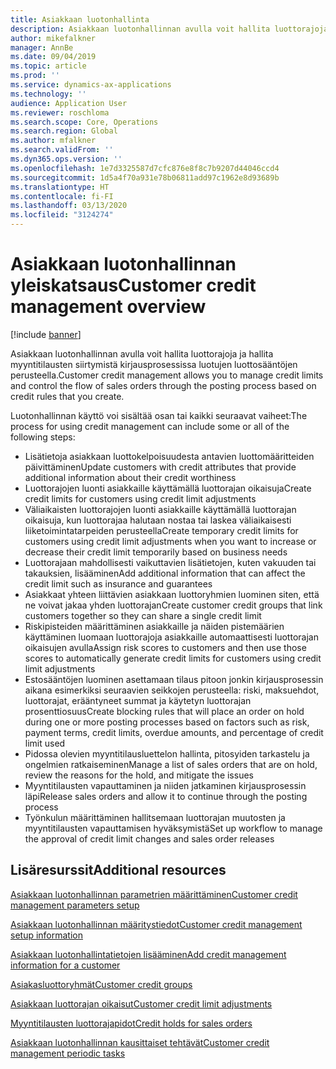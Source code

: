 ```yaml
---
title: Asiakkaan luotonhallinta
description: Asiakkaan luotonhallinnan avulla voit hallita luottorajoja ja hallita myyntitilausten siirtymistä kirjausprosessissa luotujen luottosääntöjen perusteella.
author: mikefalkner
manager: AnnBe
ms.date: 09/04/2019
ms.topic: article
ms.prod: ''
ms.service: dynamics-ax-applications
ms.technology: ''
audience: Application User
ms.reviewer: roschloma
ms.search.scope: Core, Operations
ms.search.region: Global
ms.author: mfalkner
ms.search.validFrom: ''
ms.dyn365.ops.version: ''
ms.openlocfilehash: 1e7d3325587d7cfc876e8f8c7b9207d44046ccd4
ms.sourcegitcommit: 1d5a4f70a931e78b06811add97c1962e8d93689b
ms.translationtype: HT
ms.contentlocale: fi-FI
ms.lasthandoff: 03/13/2020
ms.locfileid: "3124274"
---
```

# <a name="customer-credit-management-overview"></a><span data-ttu-id="bcec6-103">Asiakkaan luotonhallinnan yleiskatsaus</span><span class="sxs-lookup"><span data-stu-id="bcec6-103">Customer credit management overview</span></span>

[!include [banner](../includes/banner.md)]

<span data-ttu-id="bcec6-104">Asiakkaan luotonhallinnan avulla voit hallita luottorajoja ja hallita myyntitilausten siirtymistä kirjausprosessissa luotujen luottosääntöjen perusteella.</span><span class="sxs-lookup"><span data-stu-id="bcec6-104">Customer credit management allows you to manage credit limits and control the flow of sales orders through the posting process based on credit rules that you create.</span></span> 

<span data-ttu-id="bcec6-105">Luotonhallinnan käyttö voi sisältää osan tai kaikki seuraavat vaiheet:</span><span class="sxs-lookup"><span data-stu-id="bcec6-105">The process for using credit management can include some or all of the following steps:</span></span>
- <span data-ttu-id="bcec6-106">Lisätietoja asiakkaan luottokelpoisuudesta antavien luottomääritteiden päivittäminen</span><span class="sxs-lookup"><span data-stu-id="bcec6-106">Update customers with credit attributes that provide additional information about their credit worthiness</span></span> 
- <span data-ttu-id="bcec6-107">Luottorajojen luonti asiakkaille käyttämällä luottorajan oikaisuja</span><span class="sxs-lookup"><span data-stu-id="bcec6-107">Create credit limits for customers using credit limit adjustments</span></span>
- <span data-ttu-id="bcec6-108">Väliaikaisten luottorajojen luonti asiakkaille käyttämällä luottorajan oikaisuja, kun luottorajaa halutaan nostaa tai laskea väliaikaisesti liiketoimintatarpeiden perusteella</span><span class="sxs-lookup"><span data-stu-id="bcec6-108">Create temporary credit limits for customers using credit limit adjustments when you want to increase or decrease their credit limit temporarily based on business needs</span></span>
- <span data-ttu-id="bcec6-109">Luottorajaan mahdollisesti vaikuttavien lisätietojen, kuten vakuuden tai takauksien, lisääminen</span><span class="sxs-lookup"><span data-stu-id="bcec6-109">Add additional information that can affect the credit limit such as insurance and guarantees</span></span>
- <span data-ttu-id="bcec6-110">Asiakkaat yhteen liittävien asiakkaan luottoryhmien luominen siten, että ne voivat jakaa yhden luottorajan</span><span class="sxs-lookup"><span data-stu-id="bcec6-110">Create customer credit groups that link customers together so they can share a single credit limit</span></span>
- <span data-ttu-id="bcec6-111">Riskipisteiden määrittäminen asiakkaille ja näiden pistemäärien käyttäminen luomaan luottorajoja asiakkaille automaattisesti luottorajan oikaisujen avulla</span><span class="sxs-lookup"><span data-stu-id="bcec6-111">Assign risk scores to customers and then use those scores to automatically generate credit limits for customers using credit limit adjustments</span></span>
- <span data-ttu-id="bcec6-112">Estosääntöjen luominen asettamaan tilaus pitoon jonkin kirjausprosessin aikana esimerkiksi seuraavien seikkojen perusteella: riski, maksuehdot, luottorajat, erääntyneet summat ja käytetyn luottorajan prosenttiosuus</span><span class="sxs-lookup"><span data-stu-id="bcec6-112">Create blocking rules that will place an order on hold during one or more posting processes based on factors such as risk, payment terms, credit limits, overdue amounts, and percentage of credit limit used</span></span>
- <span data-ttu-id="bcec6-113">Pidossa olevien myyntitilausluettelon hallinta, pitosyiden tarkastelu ja ongelmien ratkaiseminen</span><span class="sxs-lookup"><span data-stu-id="bcec6-113">Manage a list of sales orders that are on hold, review the reasons for the hold, and mitigate the issues</span></span>
- <span data-ttu-id="bcec6-114">Myyntitilausten vapauttaminen ja niiden jatkaminen kirjausprosessin läpi</span><span class="sxs-lookup"><span data-stu-id="bcec6-114">Release sales orders and allow it to continue through the posting process</span></span>
- <span data-ttu-id="bcec6-115">Työnkulun määrittäminen hallitsemaan luottorajan muutosten ja myyntitilausten vapauttamisen hyväksymistä</span><span class="sxs-lookup"><span data-stu-id="bcec6-115">Set up workflow to manage the approval of credit limit changes and sales order releases</span></span>


<a name="additional-resources"></a><span data-ttu-id="bcec6-116">Lisäresurssit</span><span class="sxs-lookup"><span data-stu-id="bcec6-116">Additional resources</span></span>
--------
[<span data-ttu-id="bcec6-117">Asiakkaan luotonhallinnan parametrien määrittäminen</span><span class="sxs-lookup"><span data-stu-id="bcec6-117">Customer credit management parameters setup</span></span>](./cm-credit-mgmt-setup.md)

[<span data-ttu-id="bcec6-118">Asiakkaan luotonhallinnan määritystiedot</span><span class="sxs-lookup"><span data-stu-id="bcec6-118">Customer credit management setup information</span></span>](./cm-setup-information.md)

[<span data-ttu-id="bcec6-119">Asiakkaan luotonhallintatietojen lisääminen</span><span class="sxs-lookup"><span data-stu-id="bcec6-119">Add credit management information for a customer</span></span>](./cm-add-credit-mgmt-information-customer.md)

[<span data-ttu-id="bcec6-120">Asiakasluottoryhmät</span><span class="sxs-lookup"><span data-stu-id="bcec6-120">Customer credit groups</span></span>](./cm-customer-credit-groups.md)

[<span data-ttu-id="bcec6-121">Asiakkaan luottorajan oikaisut</span><span class="sxs-lookup"><span data-stu-id="bcec6-121">Customer credit limit adjustments</span></span>](./cm-credit-limit-adjustments.md)

[<span data-ttu-id="bcec6-122">Myyntitilausten luottorajapidot</span><span class="sxs-lookup"><span data-stu-id="bcec6-122">Credit holds for sales orders</span></span>](./cm-sales-order-credit-holds.md)

[<span data-ttu-id="bcec6-123">Asiakkaan luotonhallinnan kausittaiset tehtävät</span><span class="sxs-lookup"><span data-stu-id="bcec6-123">Customer credit management periodic tasks</span></span>](./cm-periodic-tasks.md)


